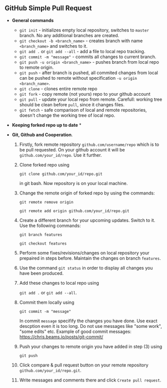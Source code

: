 ## GitHub Simple Pull Request

* **General commands**
  * `git init` - initializes empty local repository, switches to `master` branch. No any additional branches are created.
  * `git checkout -b <branch_name>` - creates branch with name `<branch_name>` and switches to it.
  * `git add .` or `git add --all` - add a file to local repo tracking.
  * `git commit -m "message"` - commits all changes to current branch.
  * `git push -u origin <branch_name>` - pushes branch from local repo to remote origin.
  * `git push` - after branch is pushed, all commited changes from local can be pushed to remote without specification `-u origin <branch_name>`.
  * `git clone` - clones entire remote repo
  * `git fork` - copy remote (not yours) repo to your github account
  * `git pull` - update your local repo from remote. Carefull: working tree should be clean before `pull`, since it changes files.
  * `git fetch` - safe comparison of local and remote repositories, doesn't change the working tree of local repo.
* **Keeping forked repo up to date**
  * 

* **Git, Github and Cooperation**. 
  1. Firstly, fork remote repository `github.com/username/repo` which is to be pull requested. On your github account it will be `github.com/your_id/repo`. 
  Use it further.
  1. Clone forked repo using 
  
		`git clone github.com/your_id/repo.git` 
  
	 in git bash. Now repository is on your local machine.
  1. Change the remote origin of forked repo by using the commands:
  
		`git remote remove origin`
		
		`git remote add origin github.com/your_id/repo.git`
	
  1. Create a different branch for your upcoming updates. Switch to it. Use the following commands:

		`git branch features`
		
		`git checkout features`
		
  1. Perform some fixes/revisions/changes on local repository your prepaired in steps before. Maintain the changes on branch `features`.
  1. Use the command `git status` in order to display all changes you have been produced.
  1. Add these changes to local repo using 
  
		`git add .` or `git add --all`.
  
  1. Commit them locally using 
  
		`git commit -m "message"`
	
	 In commit `message` specifify the changes you have done. Use exact descption even it is too long. Do not use messages like "some work", "some edits" etc. Example of good commit messages: https://chris.beams.io/posts/git-commit/
  1. Push your changes to remote origin you have added in step (3) using
  
		`git push`
		
  1. Click compare & pull request button on your remote repository `github.com/your_id/repo.git`.
  1. Write messages and comments there and click `Create pull request`.
	 

